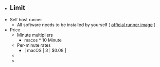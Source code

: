 - ## Limit
- Self host runner
	- All software needs to be installed by yourself ( [official runner image](https://github.com/actions/runner-images/blob/main/images/macos/macos-12-Readme.md) )
- Price
	- Minute multipliers
		- macos * 10 Minute
	- Per-minute rates
		- | macOS | 3 | $0.08 |
	-
	-